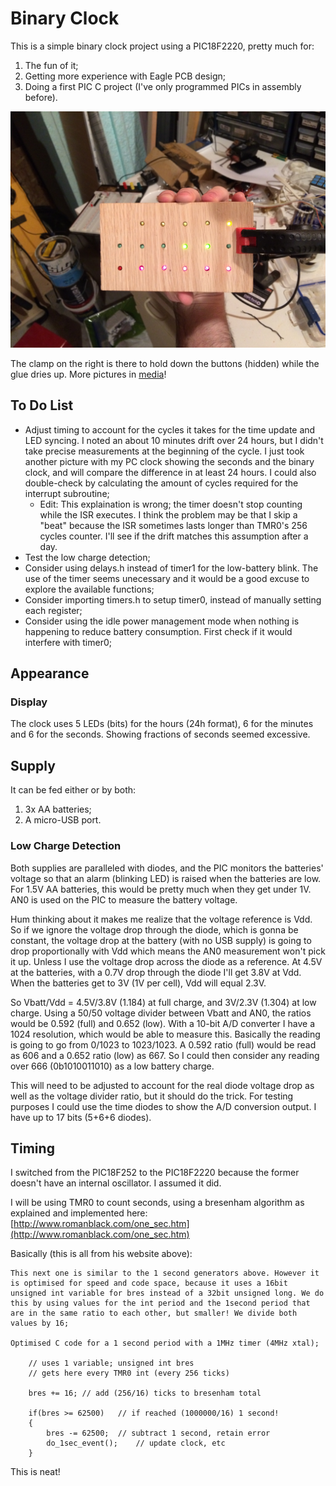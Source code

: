 # Binary Clock

This is a simple binary clock project using a PIC18F2220, pretty much for:

1. The fun of it;
2. Getting more experience with Eagle PCB design;
3. Doing a first PIC C project (I've only programmed PICs in assembly before).

![Photo](https://github.com/miek770/binary-clock/blob/master/media/Fichier_000.jpeg)

The clamp on the right is there to hold down the buttons (hidden) while the glue dries up. More pictures in [media](https://github.com/miek770/binary-clock/tree/master/media)!

## To Do List

- Adjust timing to account for the cycles it takes for the time update and LED syncing. I noted an about 10 minutes drift over 24 hours, but I didn't take precise measurements at the beginning of the cycle. I just took another picture with my PC clock showing the seconds and the binary clock, and will compare the difference in at least 24 hours. I could also double-check by calculating the amount of cycles required for the interrupt subroutine;
    - Edit: This explaination is wrong; the timer doesn't stop counting while the ISR executes. I think the problem may be that I skip a "beat" because the ISR sometimes lasts longer than TMR0's 256 cycles counter. I'll see if the drift matches this assumption after a day.
- Test the low charge detection;
- Consider using delays.h instead of timer1 for the low-battery blink. The use of the timer seems unecessary and it would be a good excuse to explore the available functions;
- Consider importing timers.h to setup timer0, instead of manually setting each register;
- Consider using the idle power management mode when nothing is happening to reduce battery consumption. First check if it would interfere with timer0;

## Appearance

### Display

The clock uses 5 LEDs (bits) for the hours (24h format), 6 for the minutes and 6 for the seconds. Showing fractions of seconds seemed excessive.

## Supply

It can be fed either or by both:

1. 3x AA batteries;
2. A micro-USB port.

### Low Charge Detection

Both supplies are paralleled with diodes, and the PIC monitors the batteries' voltage so that an alarm (blinking LED) is raised when the batteries are low. For 1.5V AA batteries, this would be pretty much when they get under 1V. AN0 is used on the PIC to measure the battery voltage.

Hum thinking about it makes me realize that the voltage reference is Vdd. So if we ignore the voltage drop through the diode, which is gonna be constant, the voltage drop at the battery (with no USB supply) is going to drop proportionally with Vdd which means the AN0 measurement won't pick it up. Unless I use the voltage drop across the diode as a reference. At 4.5V at the batteries, with a 0.7V drop through the diode I'll get 3.8V at Vdd. When the batteries get to 3V (1V per cell), Vdd will equal 2.3V.

So Vbatt/Vdd = 4.5V/3.8V (1.184) at full charge, and 3V/2.3V (1.304) at low charge. Using a 50/50 voltage divider between Vbatt and AN0, the ratios would be 0.592 (full) and 0.652 (low). With a 10-bit A/D converter I have a 1024 resolution, which would be able to measure this. Basically the reading is going to go from 0/1023 to 1023/1023. A 0.592 ratio (full) would be read as 606 and a 0.652 ratio (low) as 667. So I could then consider any reading over 666 (0b1010011010) as a low battery charge.

This will need to be adjusted to account for the real diode voltage drop as well as the voltage divider ratio, but it should do the trick. For testing purposes I could use the time diodes to show the A/D conversion output. I have up to 17 bits (5+6+6 diodes).

## Timing

I switched from the PIC18F252 to the PIC18F2220 because the former doesn't have an internal oscillator. I assumed it did.

I will be using TMR0 to count seconds, using a bresenham algorithm as explained and implemented here: [http://www.romanblack.com/one_sec.htm](http://www.romanblack.com/one_sec.htm)

Basically (this is all from his website above):

    This next one is similar to the 1 second generators above. However it is optimised for speed and code space, because it uses a 16bit unsigned int variable for bres instead of a 32bit unsigned long. We do this by using values for the int period and the 1second period that are in the same ratio to each other, but smaller! We divide both values by 16;

    Optimised C code for a 1 second period with a 1MHz timer (4MHz xtal);

        // uses 1 variable; unsigned int bres
        // gets here every TMR0 int (every 256 ticks)

        bres += 16; // add (256/16) ticks to bresenham total

        if(bres >= 62500)   // if reached (1000000/16) 1 second!
        {
            bres -= 62500;  // subtract 1 second, retain error
            do_1sec_event();    // update clock, etc
        }

This is neat!
